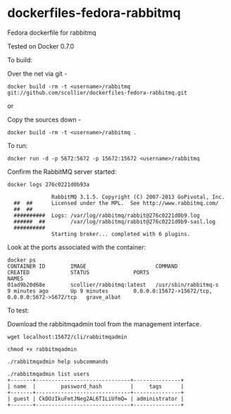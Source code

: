 dockerfiles-fedora-rabbitmq
========================

Fedora dockerfile for rabbitmq

Tested on Docker 0.7.0

To build:

Over the net via git -

```
docker build -rm -t <username>/rabbitmq git://github.com/scollier/dockerfiles-fedora-rabbitmq.git
```

or

Copy the sources down -

```
docker build -rm -t <username>/rabbitmq .
```


To run:

```
docker run -d -p 5672:5672 -p 15672:15672 <username>/rabbitmq
```

Confirm the RabbitMQ server started:

```
docker logs 276c0221d0b93a

              RabbitMQ 3.1.5. Copyright (C) 2007-2013 GoPivotal, Inc.
  ##  ##      Licensed under the MPL.  See http://www.rabbitmq.com/
  ##  ##
  ##########  Logs: /var/log/rabbitmq/rabbit@276c0221d0b9.log
  ######  ##        /var/log/rabbitmq/rabbit@276c0221d0b9-sasl.log
  ##########
              Starting broker... completed with 6 plugins.
```

Look at the ports associated with the container:

```
docker ps
CONTAINER ID        IMAGE                      COMMAND                CREATED             STATUS              PORTS                                              NAMES
01ad9b20d68e        scollier/rabbitmq:latest   /usr/sbin/rabbitmq-s   9 minutes ago       Up 9 minutes        0.0.0.0:15672->15672/tcp, 0.0.0.0:5672->5672/tcp   grave_albat
```

To test:

Download the rabbitmqadmin tool from the management interface.

```
wget localhost:15672/cli/rabbitmqadmin

chmod +x rabbitmqadmin 

./rabbitmqadmin help subcommands

./rabbitmqadmin list users
+-------+------------------------------+---------------+
| name  |        password_hash         |     tags      |
+-------+------------------------------+---------------+
| guest | CkDOzIkuFmtJNeg2AL6T1LiUfmQ= | administrator |
+-------+------------------------------+---------------+
```
